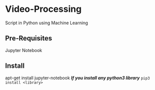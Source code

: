 # Video-Processing
Script in Python using Machine Learning
## Pre-Requisites
Jupyter Notebook
## Install
apt-get install jupyter-notebook
***If you install any python3 library***
`pip3 install <library>`
